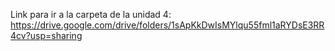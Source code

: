 Link para ir a la carpeta de la unidad 4: https://drive.google.com/drive/folders/1sApKkDwIsMYlqu55fml1aRYDsE3RR4cv?usp=sharing
